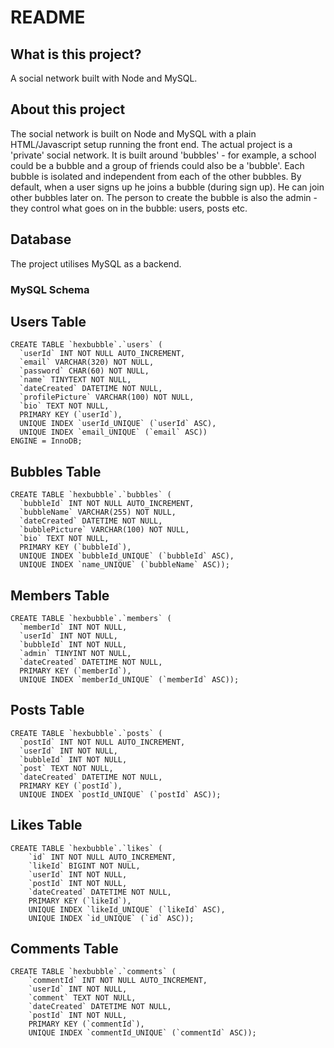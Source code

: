 # README #
## What is this project? ##
A social network built with Node and MySQL. 

## About this project ##
The social network is built on Node and MySQL with a plain HTML/Javascript setup running the front end.
The actual project is a 'private' social network. It is built around 'bubbles' - for example, a school could be a bubble and a group of friends could also be a 'bubble'.
Each bubble is isolated and independent from each of the other bubbles. 
By default, when a user signs up he joins a bubble (during sign up). He can join other bubbles later on. 
The person to create the bubble is also the admin - they control what goes on in the bubble: users, posts etc. 

## Database ##
The project utilises MySQL as a backend.

### MySQL Schema ###
## Users Table ##
	CREATE TABLE `hexbubble`.`users` (
	  `userId` INT NOT NULL AUTO_INCREMENT,
	  `email` VARCHAR(320) NOT NULL,
	  `password` CHAR(60) NOT NULL,
	  `name` TINYTEXT NOT NULL,
	  `dateCreated` DATETIME NOT NULL,
	  `profilePicture` VARCHAR(100) NOT NULL,
	  `bio` TEXT NOT NULL,
	  PRIMARY KEY (`userId`),
	  UNIQUE INDEX `userId_UNIQUE` (`userId` ASC),
	  UNIQUE INDEX `email_UNIQUE` (`email` ASC))
	ENGINE = InnoDB;

## Bubbles Table ##
	CREATE TABLE `hexbubble`.`bubbles` (
	  `bubbleId` INT NOT NULL AUTO_INCREMENT,
	  `bubbleName` VARCHAR(255) NOT NULL,
	  `dateCreated` DATETIME NOT NULL,
	  `bubblePicture` VARCHAR(100) NOT NULL,
	  `bio` TEXT NOT NULL,
	  PRIMARY KEY (`bubbleId`),
	  UNIQUE INDEX `bubbleId_UNIQUE` (`bubbleId` ASC),
	  UNIQUE INDEX `name_UNIQUE` (`bubbleName` ASC));

## Members Table ##
	CREATE TABLE `hexbubble`.`members` (
	  `memberId` INT NOT NULL,
	  `userId` INT NOT NULL,
	  `bubbleId` INT NOT NULL,
	  `admin` TINYINT NOT NULL,
	  `dateCreated` DATETIME NOT NULL,
	  PRIMARY KEY (`memberId`),
	  UNIQUE INDEX `memberId_UNIQUE` (`memberId` ASC));

## Posts Table ##
	CREATE TABLE `hexbubble`.`posts` (
	  `postId` INT NOT NULL AUTO_INCREMENT,
	  `userId` INT NOT NULL,
	  `bubbleId` INT NOT NULL,
	  `post` TEXT NOT NULL,
	  `dateCreated` DATETIME NOT NULL,
	  PRIMARY KEY (`postId`),
	  UNIQUE INDEX `postId_UNIQUE` (`postId` ASC));

## Likes Table ##
	CREATE TABLE `hexbubble`.`likes` (
		`id` INT NOT NULL AUTO_INCREMENT,
		`likeId` BIGINT NOT NULL,
		`userId` INT NOT NULL,
		`postId` INT NOT NULL,
		`dateCreated` DATETIME NOT NULL,
		PRIMARY KEY (`likeId`),
		UNIQUE INDEX `likeId_UNIQUE` (`likeId` ASC),
		UNIQUE INDEX `id_UNIQUE` (`id` ASC));

## Comments Table ##
	CREATE TABLE `hexbubble`.`comments` (
		`commentId` INT NOT NULL AUTO_INCREMENT,
		`userId` INT NOT NULL,
		`comment` TEXT NOT NULL,
		`dateCreated` DATETIME NOT NULL,
		`postId` INT NOT NULL,
		PRIMARY KEY (`commentId`),
		UNIQUE INDEX `commentId_UNIQUE` (`commentId` ASC));





